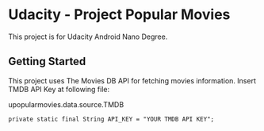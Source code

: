 # Udacity - Project Popular Movies

This project is for Udacity Android Nano Degree.

## Getting Started

This project uses The Movies DB API for fetching movies information.
Insert TMDB API Key at following file:

upopularmovies.data.source.TMDB

```
private static final String API_KEY = "YOUR TMDB API KEY";
```

